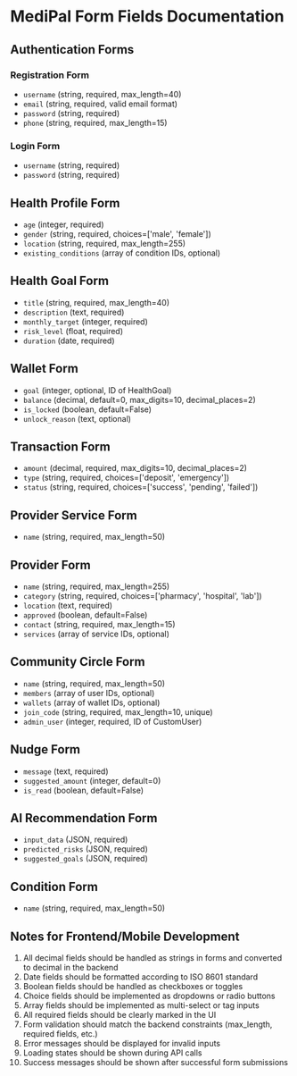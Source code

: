 # MediPal Form Fields Documentation

## Authentication Forms

### Registration Form
- `username` (string, required, max_length=40)
- `email` (string, required, valid email format)
- `password` (string, required)
- `phone` (string, required, max_length=15)

### Login Form
- `username` (string, required)
- `password` (string, required)

## Health Profile Form
- `age` (integer, required)
- `gender` (string, required, choices=['male', 'female'])
- `location` (string, required, max_length=255)
- `existing_conditions` (array of condition IDs, optional)

## Health Goal Form
- `title` (string, required, max_length=40)
- `description` (text, required)
- `monthly_target` (integer, required)
- `risk_level` (float, required)
- `duration` (date, required)

## Wallet Form
- `goal` (integer, optional, ID of HealthGoal)
- `balance` (decimal, default=0, max_digits=10, decimal_places=2)
- `is_locked` (boolean, default=False)
- `unlock_reason` (text, optional)

## Transaction Form
- `amount` (decimal, required, max_digits=10, decimal_places=2)
- `type` (string, required, choices=['deposit', 'emergency'])
- `status` (string, required, choices=['success', 'pending', 'failed'])

## Provider Service Form
- `name` (string, required, max_length=50)

## Provider Form
- `name` (string, required, max_length=255)
- `category` (string, required, choices=['pharmacy', 'hospital', 'lab'])
- `location` (text, required)
- `approved` (boolean, default=False)
- `contact` (string, required, max_length=15)
- `services` (array of service IDs, optional)

## Community Circle Form
- `name` (string, required, max_length=50)
- `members` (array of user IDs, optional)
- `wallets` (array of wallet IDs, optional)
- `join_code` (string, required, max_length=10, unique)
- `admin_user` (integer, required, ID of CustomUser)

## Nudge Form
- `message` (text, required)
- `suggested_amount` (integer, default=0)
- `is_read` (boolean, default=False)

## AI Recommendation Form
- `input_data` (JSON, required)
- `predicted_risks` (JSON, required)
- `suggested_goals` (JSON, required)

## Condition Form
- `name` (string, required, max_length=50)

## Notes for Frontend/Mobile Development
1. All decimal fields should be handled as strings in forms and converted to decimal in the backend
2. Date fields should be formatted according to ISO 8601 standard
3. Boolean fields should be handled as checkboxes or toggles
4. Choice fields should be implemented as dropdowns or radio buttons
5. Array fields should be implemented as multi-select or tag inputs
6. All required fields should be clearly marked in the UI
7. Form validation should match the backend constraints (max_length, required fields, etc.)
8. Error messages should be displayed for invalid inputs
9. Loading states should be shown during API calls
10. Success messages should be shown after successful form submissions 
